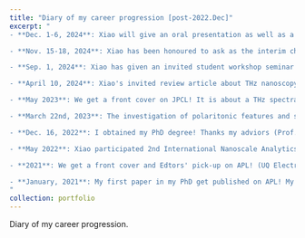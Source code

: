 ```yaml
---
title: "Diary of my career progression [post-2022.Dec]"
excerpt: "
- **Dec. 1-6, 2024**: Xiao will give an oral presentation as well as a 30-min talk for attocube s-SONM workshop in NFO-17 / AIP Congress 2024 [held in Melbourne]! It is the first time for Xiao to attend near-field optics conferences! Stay tuned! [Update: Amazing vibes! Looking forward to NFO-18 in Brno, Czech Republic]

- **Nov. 15-18, 2024**: Xiao has been honoured to ask as the interim chair for morning sessions in ISUPTW 2024 [THz part] and also delivered an invited talk about THz nanoscopy. (Thanks Prof. Tianwu Wang)

- **Sep. 1, 2024**: Xiao has given an invited student workshop seminar in IRMMW-THz 2024 in Perth, Australia. (Thanks Prof. Vincent Wallace and Prof. Aleksandar D. Rakić)

- **April 10, 2024**: Xiao's invited review article about THz nanoscopy [Applied Physics Review] is selected as Feature article by Editors!

- **May 2023**: We get a front cover on JPCL! It is about a THz spectral anomaly found on Tantalum oxides (UQ Electrical Engineering and Physics Collaboration)

- **March 22nd, 2023**: The investigation of polaritonic features and surfaced doped property of nominally high-resistivity silicon nanodevices has been finally accepted on Nanophotonics! (UQ Electrical Engineering and Physics Collaboration)

- **Dec. 16, 2022**: I obtained my PhD degree! Thanks my adviors (Prof. Aleksandar D. Rakić and Dr. Karl Bertling) and my examination committee (Prof. Roger Lewis, Prof. Mengkun Liu, and committee chair Prof. Markus Barth)! 

- **May 2022**: Xiao participated 2nd International Nanoscale Analytics Workshop (Munich, Germany) --- for the first time to enter Europe and for the first time see SNOM leading experts face to face, not just on the papers! Bravo!

- **2021**: We get a front cover and Edtors' pick-up on APL! (UQ Electrical Engineering and Physics Collaboration)

- **January, 2021**: My first paper in my PhD get published on APL! My s-SNOM journey begins from here.
"
collection: portfolio
---
```

Diary of my career progression.